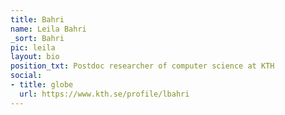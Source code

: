 ```yaml
---
title: Bahri
name: Leila Bahri
_sort: Bahri
pic: leila
layout: bio
position_txt: Postdoc researcher of computer science at KTH
social:
- title: globe
  url: https://www.kth.se/profile/lbahri
---
```


